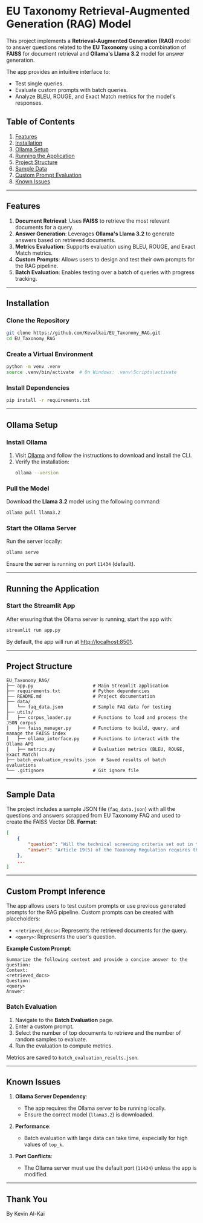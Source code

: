 # EU Taxonomy Retrieval-Augmented Generation (RAG) Model



This project implements a **Retrieval-Augmented Generation (RAG)** model to answer questions related to the **EU Taxonomy** using a combination of **FAISS** for document retrieval and **Ollama's Llama 3.2** model for answer generation.

The app provides an intuitive interface to:
- Test single queries.
- Evaluate custom prompts with batch queries.
- Analyze BLEU, ROUGE, and Exact Match metrics for the model's responses.

## Table of Contents
1. [Features](#features)
2. [Installation](#installation)
3. [Ollama Setup](#ollama-setup)
4. [Running the Application](#running-the-application)
5. [Project Structure](#project-structure)
6. [Sample Data](#sample-data)
7. [Custom Prompt Evaluation](#custom-prompt-evaluation)
8. [Known Issues](#known-issues)

---

## Features
1. **Document Retrieval**: Uses **FAISS** to retrieve the most relevant documents for a query.
2. **Answer Generation**: Leverages **Ollama's Llama 3.2** to generate answers based on retrieved documents.
3. **Metrics Evaluation**: Supports evaluation using BLEU, ROUGE, and Exact Match metrics.
4. **Custom Prompts**: Allows users to design and test their own prompts for the RAG pipeline.
5. **Batch Evaluation**: Enables testing over a batch of queries with progress tracking.

---

## Installation

### Clone the Repository
```bash
git clone https://github.com/Kevalkai/EU_Taxonomy_RAG.git
cd EU_Taxonomy_RAG
```

### Create a Virtual Environment
```bash
python -m venv .venv
source .venv/bin/activate  # On Windows: .venv\Scripts\activate
```

### Install Dependencies
```bash
pip install -r requirements.txt
```

---

## Ollama Setup

### Install Ollama
1. Visit [Ollama](https://ollama.com) and follow the instructions to download and install the CLI.
2. Verify the installation:
   ```bash
   ollama --version
   ```

### Pull the Model
Download the **Llama 3.2** model using the following command:
```bash
ollama pull llama3.2
```

### Start the Ollama Server
Run the server locally:
```bash
ollama serve
```

Ensure the server is running on port `11434` (default).

---

## Running the Application

### Start the Streamlit App
After ensuring that the Ollama server is running, start the app with:
```bash
streamlit run app.py
```

By default, the app will run at [http://localhost:8501](http://localhost:8501).

---

## Project Structure

```plaintext
EU_Taxonomy_RAG/
├── app.py                      # Main Streamlit application
├── requirements.txt            # Python dependencies
├── README.md                   # Project documentation
├── data/
│   └── faq_data.json           # Sample FAQ data for testing
├── utils/
│   ├── corpus_loader.py        # Functions to load and process the JSON corpus
│   ├── faiss_manager.py        # Functions to build, query, and manage the FAISS index
│   ├── ollama_interface.py     # Functions to interact with the Ollama API
│   ├── metrics.py              # Evaluation metrics (BLEU, ROUGE, Exact Match)
├── batch_evaluation_results.json  # Saved results of batch evaluations
└── .gitignore                  # Git ignore file
```

---

## Sample Data

The project includes a sample JSON file (`faq_data.json`) with all the questions and answers scrapped from EU Taxonomy FAQ and used to create the FAISS Vector DB. 
**Format**:
```json
[
    {
        "question": "Will the technical screening criteria set out in the Climate Delegated Act be made stricter and updated over time?",
        "answer": "Article 19(5) of the Taxonomy Regulation requires the Commission to regularly review..."
    },
    ...
]
```

---

## Custom Prompt Inference

The app allows users to test custom prompts or use previous generated prompts for the RAG pipeline. Custom prompts can be created with placeholders:
- `<retrieved_docs>`: Represents the retrieved documents for the query.
- `<query>`: Represents the user's question.

**Example Custom Prompt**:
```text
Summarize the following context and provide a concise answer to the question:
Context:
<retrieved_docs>
Question:
<query>
Answer:
```

### Batch Evaluation
1. Navigate to the **Batch Evaluation** page.
2. Enter a custom prompt.
3. Select the number of top documents to retrieve and the number of random samples to evaluate.
4. Run the evaluation to compute metrics.

Metrics are saved to `batch_evaluation_results.json`.

---

## Known Issues

1. **Ollama Server Dependency**:
   - The app requires the Ollama server to be running locally.
   - Ensure the correct model (`llama3.2`) is downloaded.

2. **Performance**:
   - Batch evaluation with large data can take time, especially for high values of `top_k`.

3. **Port Conflicts**:
   - The Ollama server must use the default port (`11434`) unless the app is modified.


---

## Thank You
By Kevin Al-Kai
